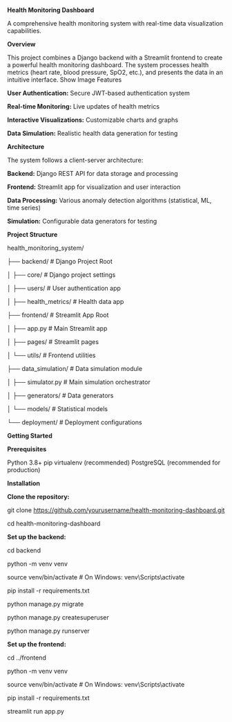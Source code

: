 **Health Monitoring Dashboard**

A comprehensive health monitoring system with real-time data visualization capabilities.

**Overview**

This project combines a Django backend with a Streamlit frontend to create a powerful health monitoring dashboard. The system processes health metrics (heart rate, blood pressure, SpO2, etc.), and presents the data in an intuitive interface.
Show Image
Features

**User Authentication:** Secure JWT-based authentication system

**Real-time Monitoring:** Live updates of health metrics

**Interactive Visualizations:** Customizable charts and graphs

**Data Simulation:** Realistic health data generation for testing

**Architecture**

The system follows a client-server architecture:

**Backend:** Django REST API for data storage and processing

**Frontend:** Streamlit app for visualization and user interaction

**Data Processing:** Various anomaly detection algorithms (statistical, ML, time series)

**Simulation:** Configurable data generators for testing

**Project Structure**

health_monitoring_system/

├── backend/                       # Django Project Root

│   ├── core/                      # Django project settings

│   ├── users/                     # User authentication app

│   ├── health_metrics/            # Health data app

├── frontend/                      # Streamlit App Root

│   ├── app.py                     # Main Streamlit app

│   ├── pages/                     # Streamlit pages

│   └── utils/                     # Frontend utilities

├── data_simulation/               # Data simulation module

│   ├── simulator.py               # Main simulation orchestrator

│   ├── generators/                # Data generators

│   └── models/                    # Statistical models

└── deployment/                    # Deployment configurations

**Getting Started**

**Prerequisites**

Python 3.8+
pip
virtualenv (recommended)
PostgreSQL (recommended for production)

**Installation**

**Clone the repository:**

git clone https://github.com/yourusername/health-monitoring-dashboard.git

cd health-monitoring-dashboard

**Set up the backend:**

cd backend

python -m venv venv

source venv/bin/activate  # On Windows: venv\Scripts\activate

pip install -r requirements.txt

python manage.py migrate

python manage.py createsuperuser

python manage.py runserver

**Set up the frontend:**

cd ../frontend

python -m venv venv

source venv/bin/activate  # On Windows: venv\Scripts\activate

pip install -r requirements.txt

streamlit run app.py

